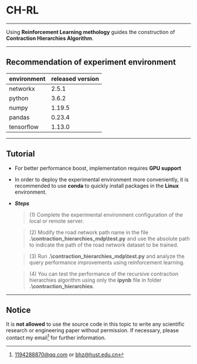 # CH-RL
***
 Using **Reinforcement Learning methology** guides the construction of **Contraction Hierarchies Algorithm**.
***
## Recommendation of experiment environment
|environment|released version|
|---|---|
|networkx|2.5.1|
|python|3.6.2|
|numpy|1.19.5|
|pandas|0.23.4|
|tensorflow|1.13.0|
***
## Tutorial
* For better performance boost, implementation requires **GPU support**
* In order to deploy the experimental environment more conveniently, it is recommended to use **conda** to quickly install packages in the **Linux** environment.
* ***Steps***
    > (1) Complete the experimental environment configuration of the local or remote server.

    > (2) Modify the road network path name in the file **.\contraction_hierarchies_mdp\test.py** and use the absolute path to indicate the path of the road network dataset to be trained.

    > (3) Run **.\contraction_hierarchies_mdp\test.py** and analyze the query performance improvements using reinforcement learning.

    > (4) You can test the performance of the recursive contraction hierarchies algorithm using only the **ipynb** file in folder **.\contraction_hierarchies**.

***
## Notice
It is **not allowed** to use the source code in this topic to write any scientific research or engineering paper without permission. If necessary, please contact my email[^email] for further information.
[^email]:1194288870@qq.com or bhz@hust.edu.cn


